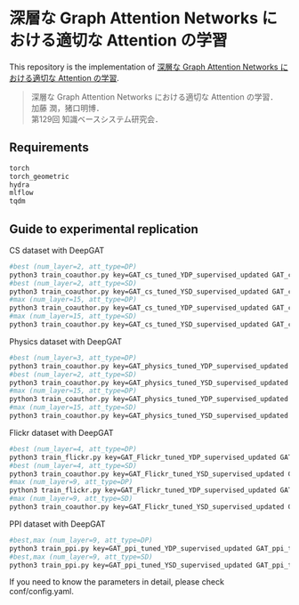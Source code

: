 # 深層な Graph Attention Networks における適切な Attention の学習

This repository is the implementation of [深層な Graph Attention Networks における適切な Attention の学習](https://www.jstage.jst.go.jp/article/jsaikbs/129/0/129_49/_article/-char/ja/ ).

> 深層な Graph Attention Networks における適切な Attention の学習．  
加藤 潤，猪口明博．   
第129回 知識ベースシステム研究会．


## Requirements
```bash
torch
torch_geometric
hydra
mlflow
tqdm
```

## Guide to experimental replication

CS dataset with DeepGAT
```bash
#best (num_layer=2, att_type=DP)
python3 train_coauthor.py key=GAT_cs_tuned_YDP_supervised_updated GAT_cs_tuned_YDP_supervised_updated.num_layer=2
#best (num_layer=2, att_type=SD)
python3 train_coauthor.py key=GAT_cs_tuned_YSD_supervised_updated GAT_cs_tuned_YSD_supervised_updated.num_layer=2
#max (num_layer=15, att_type=DP)
python3 train_coauthor.py key=GAT_cs_tuned_YDP_supervised_updated GAT_cs_tuned_YDP_supervised_updated.num_layer=15
#max (num_layer=15, att_type=SD)
python3 train_coauthor.py key=GAT_cs_tuned_YSD_supervised_updated GAT_cs_tuned_YSD_supervised_updated.num_layer=15
```

Physics dataset with DeepGAT
```bash
#best (num_layer=3, att_type=DP)
python3 train_coauthor.py key=GAT_physics_tuned_YDP_supervised_updated GAT_physics_tuned_YDP_supervised_updated.num_layer=3
#best (num_layer=2, att_type=SD)
python3 train_coauthor.py key=GAT_physics_tuned_YSD_supervised_updated GAT_physics_tuned_YSD_supervised_updated.num_layer=2
#max (num_layer=15, att_type=DP)
python3 train_coauthor.py key=GAT_physics_tuned_YDP_supervised_updated GAT_physics_tuned_YDP_supervised_updated.num_layer=15
#max (num_layer=15, att_type=SD)
python3 train_coauthor.py key=GAT_physics_tuned_YSD_supervised_updated GAT_physics_tuned_YSD_supervised_updated.num_layer=15
```

Flickr dataset with DeepGAT
```bash
#best (num_layer=4, att_type=DP)
python3 train_flickr.py key=GAT_Flickr_tuned_YDP_supervised_updated GAT_Flickr_tuned_YDP_supervised_updated.num_layer=4
#best (num_layer=4, att_type=SD)
python3 train_coauthor.py key=GAT_Flickr_tuned_YSD_supervised_updated GAT_Flickr_tuned_YSD_supervised_updated.num_layer=4
#max (num_layer=9, att_type=DP)
python3 train_flickr.py key=GAT_Flickr_tuned_YDP_supervised_updated GAT_Flickr_tuned_YDP_supervised_updated.num_layer=9
#max (num_layer=9, att_type=SD)
python3 train_coauthor.py key=GAT_Flickr_tuned_YSD_supervised_updated GAT_Flickr_tuned_YSD_supervised_updated.num_layer=9
```

PPI dataset with DeepGAT
```bash
#best,max (num_layer=9, att_type=DP)
python3 train_ppi.py key=GAT_ppi_tuned_YDP_supervised_updated GAT_ppi_tuned_YDP_supervised_updated.num_layer=9
#best,max (num_layer=9, att_type=SD)
python3 train_ppi.py key=GAT_ppi_tuned_YSD_supervised_updated GAT_ppi_tuned_YSD_supervised_updated.num_layer=9
```
If you need to know the parameters in detail, please check conf/config.yaml.